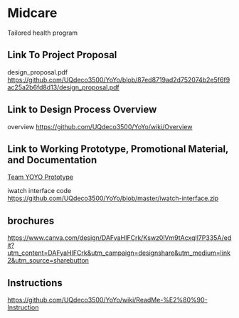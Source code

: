 # Midcare
Tailored health program
## Link To Project Proposal
design_proposal.pdf
https://github.com/UQdeco3500/YoYo/blob/87ed8719ad2d752074b2e5f6f9ac25a2b6fd8d13/design_proposal.pdf
## Link to Design Process Overview
overview
https://github.com/UQdeco3500/YoYo/wiki/Overview

## Link to Working Prototype, Promotional Material, and Documentation  
[Team YOYO Prototype](https://www.figma.com/file/twK711Rp8ojkd1WtZMg0NA/DECO3500-prototype?type=design&node-id=0%3A1&mode=design&t=IfqQAPCEmQdVXYWP-1)

iwatch interface code
https://github.com/UQdeco3500/YoYo/blob/master/iwatch-interface.zip
## brochures
https://www.canva.com/design/DAFyaHIFCrk/Kswz0lVm9tAcxqIl7P335A/edit?utm_content=DAFyaHIFCrk&utm_campaign=designshare&utm_medium=link2&utm_source=sharebutton

## Instructions
https://github.com/UQdeco3500/YoYo/wiki/ReadMe-%E2%80%90-Instruction
